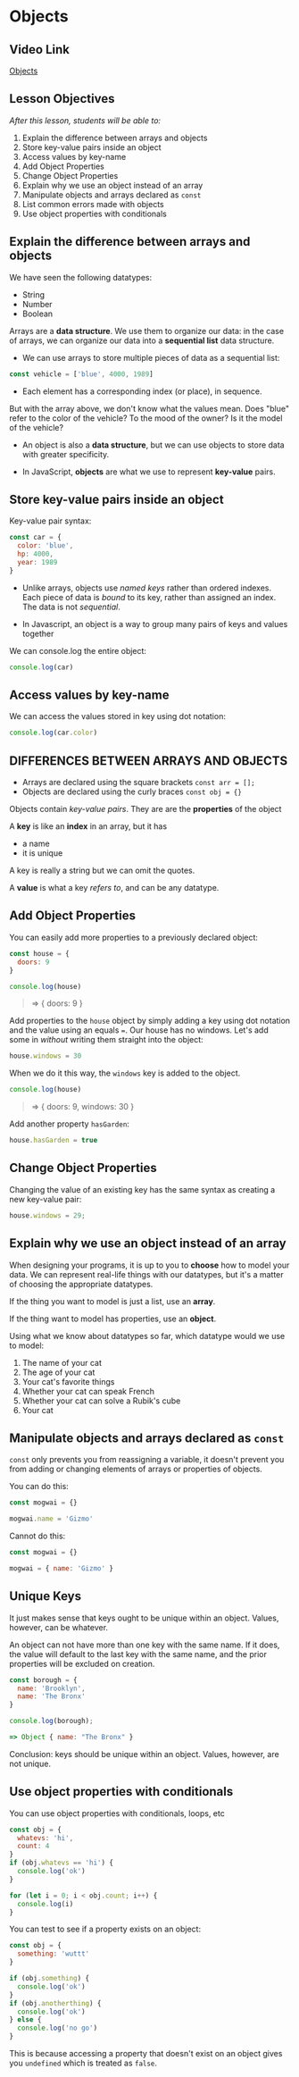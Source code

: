 # Objects

## Video Link

[Objects](https://www.youtube.com/watch?v=HbO7rQzynGY&list=PLdnONIhPScSQqXfMndCJRYWQl-0uApORf&index=3)

## Lesson Objectives

_After this lesson, students will be able to:_

1. Explain the difference between arrays and objects
1. Store key-value pairs inside an object
1. Access values by key-name
1. Add Object Properties
1. Change Object Properties
1. Explain why we use an object instead of an array
1. Manipulate objects and arrays declared as `const`
1. List common errors made with objects
1. Use object properties with conditionals

## Explain the difference between arrays and objects

We have seen the following datatypes:

- String
- Number
- Boolean

Arrays are a **data structure**. We use them to organize our data: in the case of arrays, we can organize our data into a **sequential list** data structure.

- We can use arrays to store multiple pieces of data as a sequential list:

```javascript
const vehicle = ['blue', 4000, 1989]
```

- Each element has a corresponding index (or place), in sequence.

But with the array above, we don't know what the values mean. Does "blue" refer to the color of the vehicle? To the mood of the owner? Is it the model of the vehicle?

- An object is also a **data structure**, but we can use objects to store data with greater specificity.

- In JavaScript, **objects** are what we use to represent **key-value** pairs.

## Store key-value pairs inside an object

Key-value pair syntax:

```javascript
const car = {
  color: 'blue',
  hp: 4000,
  year: 1989
}
```

- Unlike arrays, objects use _named keys_ rather than ordered indexes. Each piece of data is _bound_ to its key, rather than assigned an index. The data is not _sequential_.

- In Javascript, an object is a way to group many pairs of keys and values together

We can console.log the entire object:

```javascript
console.log(car)
```

## Access values by key-name

We can access the values stored in key using dot notation:

```javascript
console.log(car.color)
```

## DIFFERENCES BETWEEN ARRAYS AND OBJECTS

- Arrays are declared using the square brackets `const arr = [];`
- Objects are declared using the curly braces `const obj = {}`

Objects contain _key-value pairs_. They are are the **properties** of the object

A **key** is like an **index** in an array, but it has

- a name
- it is unique

A key is really a string but we can omit the quotes.

A **value** is what a key _refers to_, and can be any datatype.

## Add Object Properties

You can easily add more properties to a previously declared object:

```javascript
const house = {
  doors: 9
}

console.log(house)
```

> => { doors: 9 }

Add properties to the `house` object by simply adding a key using dot notation and the value using an equals `=`. Our house has no windows. Let's add some in _without_ writing them straight into the object:

```javascript
house.windows = 30
```

When we do it this way, the `windows` key is added to the object.

```javascript
console.log(house)
```

> => { doors: 9, windows: 30 }

Add another property `hasGarden`:

```javascript
house.hasGarden = true
```

## Change Object Properties

Changing the value of an existing key has the same syntax as creating a new key-value pair:

```javascript
house.windows = 29;
```

## Explain why we use an object instead of an array

When designing your programs, it is up to you to **choose** how to model your data. We can represent real-life things with our datatypes, but it's a matter of choosing the appropriate datatypes.

If the thing you want to model is just a list, use an **array**.

If the thing want to model has properties, use an **object**.

Using what we know about datatypes so far, which datatype would we use to model:

1. The name of your cat
2. The age of your cat
3. Your cat's favorite things
4. Whether your cat can speak French
5. Whether your cat can solve a Rubik's cube
6. Your cat

## Manipulate objects and arrays declared as `const`

`const` only prevents you from reassigning a variable, it doesn't prevent you from adding or changing elements of arrays or properties of objects.

You can do this:

```javascript
const mogwai = {}

mogwai.name = 'Gizmo'
```

Cannot do this:

```javascript
const mogwai = {}

mogwai = { name: 'Gizmo' }
```

## Unique Keys

It just makes sense that keys ought to be unique within an object. Values, however, can be whatever.

An object can not have more than one key with the same name. If it does, the value will default to the last key with the same name, and the prior properties will be excluded on creation.

```javascript
const borough = {
  name: 'Brooklyn',
  name: 'The Bronx'
}
```

```javascript
console.log(borough);

=> Object { name: "The Bronx" }
```

Conclusion: keys should be unique within an object. Values, however, are not unique.

## Use object properties with conditionals

You can use object properties with conditionals, loops, etc

```javascript
const obj = {
  whatevs: 'hi',
  count: 4
}
if (obj.whatevs == 'hi') {
  console.log('ok')
}

for (let i = 0; i < obj.count; i++) {
  console.log(i)
}
```

You can test to see if a property exists on an object:

```javascript
const obj = {
  something: 'wuttt'
}

if (obj.something) {
  console.log('ok')
}
if (obj.anotherthing) {
  console.log('ok')
} else {
  console.log('no go')
}
```

This is because accessing a property that doesn't exist on an object gives you `undefined` which is treated as `false`.
